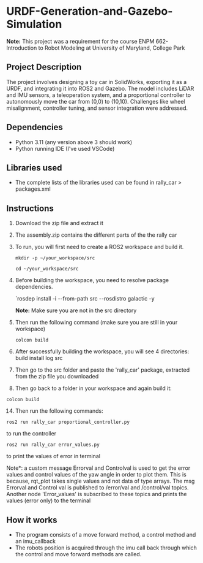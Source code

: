 # URDF-Generation-and-Gazebo-Simulation
**Note:** This project was a requirement for the course ENPM 662- Introduction to Robot Modeling at University of Maryland, College Park

## Project Description
The project involves designing a toy car in SolidWorks, exporting it as a URDF, and integrating it into ROS2 and Gazebo. The model includes LiDAR and IMU sensors, a teleoperation system, and a proportional controller to autonomously move the car from (0,0) to (10,10). Challenges like wheel misalignment, controller tuning, and sensor integration were addressed.

## Dependencies
* Python 3.11 (any version above 3 should work)
* Python running IDE (I've used VSCode)

## Libraries used
* The complete lists of the libraries used can be found in rally_car > packages.xml

## Instructions
1. Download the zip file and extract it
2. The assembly.zip contains the different parts of the the rally car
3. To run, you will first need to create a ROS2 workspace and build it.
   
   `mkdir -p ~/your_workspace/src`
   
   `cd ~/your_workspace/src`
   
5. Before building the workspace, you need to resolve package dependencies.

   `rosdep install -i --from-path src --rosdistro galactic -y
   
   **Note:** Make sure you are not in the src directory
7. Then run the following command (make sure you are still in your workspace)
   
   `colcon build`
   
10. After successfully building the workspace, you will see 4 directories: build install log src
11. Then go to the src folder and paste the 'rally_car' package, extracted from the zip file you downloaded
12. Then go back to a folder in your workspace and again build it:
    
   `colcon build`
   
14. Then run the following commands:
    
   `ros2 run rally_car proportional_controller.py`

   to run the controller

   `ros2 run rally_car error_values.py`

   to print the values of error in terminal
   
Note*: a custom message Errorval and Controlval is used to get the error values and control values of the yaw angle in order to plot them. This is because, rqt_plot takes single values and not data of type arrays. The msg Errorval and Control val is published to /error/val and /control/val topics. Another node 'Error_values' is subscribed to these topics and prints the values (error only) to the terminal

## How it works
* The program consists of a move forward method, a control method and an imu_callback
* The robots position is acquired through the imu call back through which the control and move forward methods are called.



